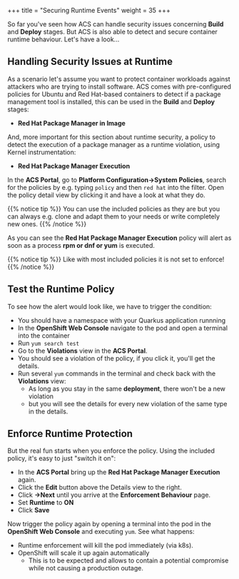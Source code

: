 +++
title = "Securing Runtime Events"
weight = 35
+++

So far you've seen how ACS can handle security issues concerning **Build** and **Deploy** stages. But ACS is also able to detect and secure container runtime behaviour. Let's have a look...

## Handling Security Issues at Runtime
As a scenario let's assume you want to protect container workloads against attackers who are trying to install software. ACS comes with pre-configured policies for Ubuntu and Red Hat-based containers to detect if a package management tool is installed, this can be used in the **Build** and **Deploy** stages:

- **Red Hat Package Manager in Image**

And, more important for this section about runtime security, a policy to detect the execution of a package manager as a runtime violation, using Kernel instrumentation:

- **Red Hat Package Manager Execution**

In the **ACS Portal**, go to **Platform Configuration->System Policies**, search for the policies by e.g. typing `policy` and then `red hat` into the filter. Open the policy detail view by clicking it and have a look at what they do.

{{% notice tip %}}
You can use the included policies as they are but you can always e.g. clone and adapt them to your needs or write completely new ones.
{{% /notice %}}

As you can see the **Red Hat Package Manager Execution** policy will alert as soon as a process **rpm or dnf or yum** is executed.

{{% notice tip %}}
Like with most included policies it is not set to enforce!
{{% /notice %}}

## Test the Runtime Policy
To see how the alert would look like, we have to trigger the condition:

- You should have a namespace with your Quarkus application runnning
- In the **OpenShift Web Console** navigate to the pod and open a terminal into the container
- Run `yum search test`
- Go to the **Violations** view in the **ACS Portal**.
- You should see a violation of the policy, if you click it, you'll get the details.
- Run several `yum` commands in the terminal and check back with the **Violations** view:
  - As long as you stay in the same **deployment**, there won't be a new violation
  - but you will see the details for every new violation of the same type in the details.

## Enforce Runtime Protection
But the real fun starts when you enforce the policy. Using the included policy, it's easy to just "switch it on":

- In the **ACS Portal** bring up the **Red Hat Package Manager Execution** again.
- Click the **Edit** button above the Details view to the right.
- Click **->Next** until you arrive at the **Enforcement Behaviour** page.
- Set **Runtime** to **ON**
- Click **Save**

Now trigger the policy again by opening a terminal into the pod in the **OpenShift Web Console** and executing `yum`. See what happens:
- Runtime enforcement will kill the pod immediately (via k8s).
- OpenShift will scale it up again automatically
  - This is to be expected and allows to contain a potential compromise while not causing a production outage.
